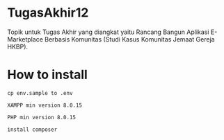 # TugasAkhir12

Topik untuk Tugas Akhir yang diangkat yaitu Rancang Bangun Aplikasi E-Marketplace Berbasis Komunitas (Studi Kasus Komunitas Jemaat Gereja HKBP).

# How to install
`cp env.sample to .env`

`XAMPP min version 8.0.15`

`PHP min version 8.0.15`

`install composer`
